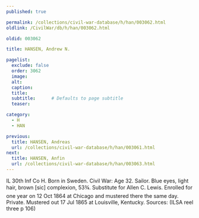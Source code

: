 ```yaml
---
published: true

permalink: /collections/civil-war-database/h/han/003062.html
oldlink: /CivilWar/db/h/han/003062.html

oldid: 003062

title: HANSEN, Andrew N.

pagelist:
  exclude: false
  order: 3062
  image: 
  alt:
  caption:
  title:
  subtitle:      # Defaults to page subtitle
  teaser:

category: 
  - H 
  - HAN

previous:
  title: HANSEN, Andreas
  url: /collections/civil-war-database/h/han/003061.html  
next:
  title: HANSEN, Anfin
  url: /collections/civil-war-database/h/han/003063.html   
---
```

IL 30th Inf Co H. Born in Sweden. Civil War: Age 32. Sailor. Blue eyes, light hair, brown [sic] complexion, 5&#146;3&frac34;&#148;. Substitute for Allen C. Lewis. Enrolled for one year on 12 Oct 1864 at Chicago and mustered there the same day. Private. Mustered out 17 Jul 1865 at Louisville, Kentucky. Sources: (ILSA reel three p 106)